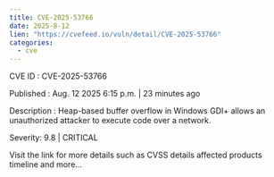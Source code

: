 ```yaml
--- 
title: CVE-2025-53766
date: 2025-8-12
lien: "https://cvefeed.io/vuln/detail/CVE-2025-53766"
categories:
  - cve
---
```


CVE ID : CVE-2025-53766

Published :  Aug. 12
2025
6:15 p.m. | 23 minutes ago

Description : Heap-based buffer overflow in Windows GDI+ allows an unauthorized attacker to execute code over a network.

Severity: 9.8 | CRITICAL

Visit the link for more details
such as CVSS details
affected products
timeline
and more...
